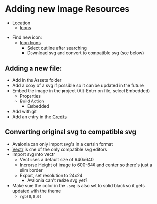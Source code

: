 # Adding new Image Resources

- Location
  - [Icons](../../Images/Libraries/Atlas.Resources/Icons/)

* Find new icon:
  - [Icon Icons](https://icon-icons.com/)
    - Select outline after searching
    - Download svg and convert to compatible svg (see below)

## Adding a new file:
- Add in the Assets folder
- Add a copy of a svg if possible so it can be updated in the future
- Embed the image in the project (Alt-Enter on file, select Embedded)
  - Properties
  - Build Action
	  - Embedded
- Add with git
- Add an entry in the [Credits](../Credits.md)

## Converting original svg to compatible svg
- Avalonia can only import svg's in a certain format
- [Vectr](https://vectr.com/) is one of the only compatible svg editors
- Import svg into Vectr
  - Vect uses a default size of 640x640
  - Increase Height of image to 600-640 and center so there's just a slim border
  - Export, set resolution to 24x24
    - Avalonia can't resize svg yet?
- Make sure the color in the `.svg` is also set to solid black so it gets updated with the theme
  - `rgb(0,0,0)`